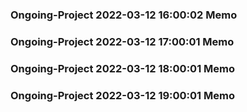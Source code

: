 ### Ongoing-Project 2022-03-12 16:00:02 Memo
### Ongoing-Project 2022-03-12 17:00:01 Memo
### Ongoing-Project 2022-03-12 18:00:01 Memo
### Ongoing-Project 2022-03-12 19:00:01 Memo
